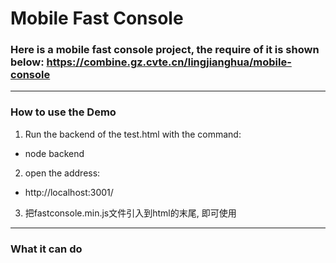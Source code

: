 # Mobile Fast Console
### Here is a mobile fast console project, the require of it is shown below: https://combine.gz.cvte.cn/lingjianghua/mobile-console

-----

### How to use the Demo
1. Run the backend of the test.html with the command:
 - node backend
2. open the address:
 - http://localhost:3001/
3. 把fastconsole.min.js文件引入到html的末尾, 即可使用

-----

### What it can do
